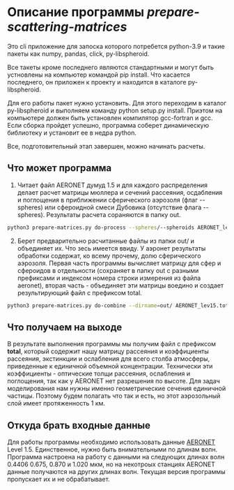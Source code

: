 # Описание программы *prepare-scattering-matrices*
Это cli приложение для запоска которого потребется python-3.9 и такие
пакеты как numpy, pandas, click, py-libspheroid.

Все такеты кроме последнего являются стандартными и могут быть
устновлены на компьютер командой  pip install. Что касается последнего,
он приложен к проекту и находится в каталоге py-libspheroid. 

Для его работы пакет нужно установить. Для этого переходим в каталог
py-libspheroid и выполняем команду python setup.py install. Приэтом на
компьютере должен быть установлен компилятор gcc-fortran и gcc.
Если сборка пройдет успешно, программа соберет динамическую библиотеку
и установит ее в недра python.

Все, подготовительный этап завершен, можно начинать расчеты.

## Что может программа
1. Читает файл AERONET думуд 1.5 и для каждого распределения делает расчет матрицы мюллера и сечений рассеяния, осдабления и поглощения в приближении сферического аэрозоля (флаг --spheres) или сфероидной смеси Дубовика (отсутствие флага --spheres). Результаты расчета сораняются в папку out.

```bash
python3 prepare-matrices.py do-process --spheres/--spheroids AERONET_lev15.tot
```

2. Берет предварительно расчитанные файлы из папки out/ и объединяет их.
   Что зесь имеется ввиду. У аэронет результаты обработки содержат, ко всему прочему, долю сферического аэрозоля. Первая часть программы вычисляет матрицу для сфер и сфероидов в отдельности (сохраняет в папку out с разными префиксами и индексом номера строки измерения из файла aeronet), вторая часть - объединяет эти матрицы воедино и создает результирующий файл с префиксом total.
   
```bash
python3 prepare-matrices.py do-combine --dirname=out/ AERONET_lev15.tot
```


## Что получаем на выходе
В результате выполнения программы мы получим файл с префиксом __total__, который содержит нашу матрицу рассеяния и коэффициенты рассеяния, экстинкции и ослабления для всего столба атмосферы, приведенные к единичной объемной концентрации. Технически эти коэффициенты - оптические толщи рассеяния, ослабления и поглощения, так как у AERONET нет разрешения по высоте. Для задач моделирования нам нужны именно геометрические сечения единичной частицы. Поэтому будем полагать что так и есть, но этот аэрозольный слой имеет протяженность 1 км.

## Откуда брать входные данные
Для работы программы необходимо использовать данные [AERONET](https://aeronet.gsfc.nasa.gov/new_web/download_all_v3_inversions.html) Level 1.5. Единственное, нужно быть внимательными по длинам волн. Программа настроена на работу с данными на следующих длинах волн 0.4406 0.675, 0.870 и 1.020 мкм, но на некотроых станциях AERONET данные получаются на других длинах волн. Текущая версия программы пропускает их и не обрабатывает.


